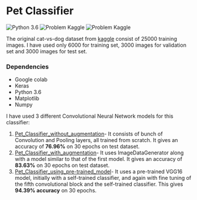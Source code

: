 # Pet Classifier

![Python 3.6](https://img.shields.io/badge/Python-3.6-brightgreen.svg)    ![Problem Kaggle](https://img.shields.io/badge/Problem-Vision-blue.svg)     ![Problem Kaggle](https://img.shields.io/badge/Data-Kaggle-orange.svg)

The original cat-vs-dog dataset from [kaggle](https://www.kaggle.com/c/dogs-vs-cats) consist of 25000 training images. I have used only 6000 for training set, 3000 images for validation set and 3000 images for test set.

### Dependencies
* Google colab
* Keras
* Python 3.6
* Matplotlib
* Numpy

I have used 3 different Convolutional Neural Network models for this classifier:
1. [Pet_Classifier_without_augmentation](Pet_Classifier_without_augmentation)- It consists of bunch of Convolution and Pooling layers, all trained from scratch. It gives an accuracy of **76.96%** on 30 epochs on test dataset.   
2. [Pet_Classifier_with_augmentation](Pet_Classifier_with_augmentation)- It uses ImageDataGenerator along with a model similar   to that of the first model. It gives an accuracy of **83.63%** on 30 epochs on test dataset.  
3. [Pet_Classifier_using_pre-trained_model](Pet_Classifier_using-pre_-trained_model)- It uses a pre-trained VGG16 model, initially with a self-trained classifier, and again with fine tuning of the fifth convolutional block and the self-trained classifier. This gives **94.39% accuracy** on 30 epochs.
